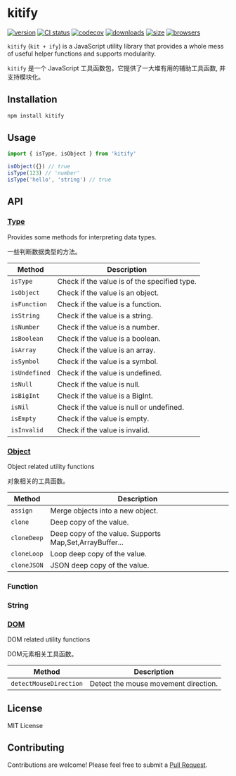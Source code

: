# kitify

[![version][npm-image]][npm-url]
[![CI status][github-action-image]][github-action-url]
[![codecov][codecov-image]][codecov-url]
[![downloads][downloads-image]][npm-url]
[![size][bundlephobia-image]](https://bundlephobia.com/package/kitify)
[![browsers](https://img.shields.io/badge/Browser-IE9-brightgreen?style=flat-square)][github-url]

[github-url]: https://github.com/Marinerer/jotter/blob/main/libs/kitify
[npm-url]: https://www.npmjs.com/package/kitify
[npm-image]: https://img.shields.io/npm/v/kitify?style=flat-square
[github-action-image]: https://img.shields.io/github/actions/workflow/status/Marinerer/jotter/release.yml?style=flat-square
[github-action-url]: https://github.com/Marinerer/jotter/actions/workflows/release.yml
[codecov-image]: https://codecov.io/gh/Marinerer/jotter/graph/badge.svg?token=G7QXEHCEXW
[codecov-url]: https://codecov.io/gh/Marinerer/jotter
[downloads-image]: https://img.shields.io/npm/dm/kitify?style=flat-square
[bundlephobia-image]: https://img.shields.io/bundlephobia/minzip/kitify?style=flat-square

`kitify` (`kit + ify`) is a JavaScript utility library that provides a whole mess of useful helper functions and supports modularity.

`kitify` 是一个 JavaScript 工具函数包，它提供了一大堆有用的辅助工具函数, 并支持模块化。

## Installation

```bash
npm install kitify
```

## Usage

```js
import { isType, isObject } from 'kitify'

isObject({}) // true
isType(123) // 'number'
isType('hello', 'string') // true
```

## API

### [Type](./docs/type.md)

Provides some methods for interpreting data types.

一些判断数据类型的方法。

| Method        | Description                                  |
| ------------- | -------------------------------------------- |
| `isType`      | Check if the value is of the specified type. |
| `isObject`    | Check if the value is an object.             |
| `isFunction`  | Check if the value is a function.            |
| `isString`    | Check if the value is a string.              |
| `isNumber`    | Check if the value is a number.              |
| `isBoolean`   | Check if the value is a boolean.             |
| `isArray`     | Check if the value is an array.              |
| `isSymbol`    | Check if the value is a symbol.              |
| `isUndefined` | Check if the value is undefined.             |
| `isNull`      | Check if the value is null.                  |
| `isBigInt`    | Check if the value is a BigInt.              |
| `isNil`       | Check if the value is null or undefined.     |
| `isEmpty`     | Check if the value is empty.                 |
| `isInvalid`   | Check if the value is invalid.               |

### [Object](./docs/object.md)

Object related utility functions

对象相关的工具函数。

| Method      | Description                                             |
| ----------- | ------------------------------------------------------- |
| `assign`    | Merge objects into a new object.                        |
| `clone`     | Deep copy of the value.                                 |
| `cloneDeep` | Deep copy of the value. Supports Map,Set,ArrayBuffer... |
| `cloneLoop` | Loop deep copy of the value.                            |
| `cloneJSON` | JSON deep copy of the value.                                   |

### Function

### String

### [DOM](./docs/dom.md)

DOM related utility functions

DOM元素相关工具函数。

| Method                 | Description                          |
| ---------------------- | ------------------------------------ |
| `detectMouseDirection` | Detect the mouse movement direction. |

## License

MIT License

## Contributing

Contributions are welcome! Please feel free to submit a [Pull Request](https://github.com/Marinerer/jotter/pulls).
